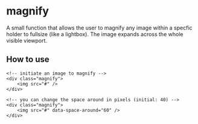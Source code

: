 # magnify
A small function that allows the user to magnify any image within a specfic holder to fullsize (like a lightbox). The image expands across the whole visible viewport.

## How to use

    <!-- initiate an image to magnify -->
    <div class="magnify">
        <img src="#" />
    </div>
    
    <!-- you can change the space around in pixels (initial: 40) -->
    <div class="magnify">
        <img src="#" data-space-around="60" />
    </div>